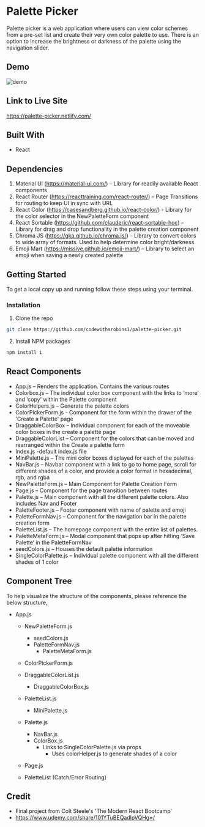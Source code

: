 # Palette Picker

Palette picker is a web application where users can view color schemes from a pre-set list and create their very own color palette to use. There is an option to increase the brightness or darkness of the palette using the navigation slider.

## Demo

![demo](https://github.com/codewithsrobins1/palette-picker/blob/master/readMeGif.gif?raw=true)

## Link to Live Site

https://palette-picker.netlify.com/

## Built With

* React

## Dependencies

1.	Material UI (https://material-ui.com/) – Library for readily available React components
2.	React Router (https://reacttraining.com/react-router/) – Page Transitions for routing to keep UI in sync with URL
3.	React Color (https://casesandberg.github.io/react-color/) - Library for the color selector in the NewPaletteForm component
4.	React Sortable (https://github.com/clauderic/react-sortable-hoc) – Library for drag and drop functionality in the palette creation component
5.	Chroma JS (https://gka.github.io/chroma.js/) – Library to convert colors to wide array of formats. Used to help determine color bright/darkness
6.	Emoji Mart (https://missive.github.io/emoji-mart/) – Library to select an emoji when saving a newly created palette

## Getting Started

To get a local copy up and running follow these steps using your terminal.

### Installation

1. Clone the repo
```sh
git clone https://github.com/codewithsrobins1/palette-picker.git
```
2. Install NPM packages
```sh
npm install i

```

## React Components
* App.js – Renders the application. Contains the various routes
*	Colorbox.js – The individual color box component with the links to ‘more’ and ‘copy’ within the Palette component
*	ColorHelpers.js – Generate the palette colors
*	ColorPickerForm.js - Component for the form within the drawer of the 'Create a Palette' page
*	DraggableColorBox – Individual component for each of the moveable color boxes in the create a palette page
*	DraggableColorList – Component for the colors that can be moved and rearranged within the Create a palette form
*	Index.js -default index.js file
*	MiniPalette.js – The mini color boxes displayed for each of the palettes
*	NavBar.js – Navbar component with a link to go to home page, scroll for different shades of a color, and provide a color format in hexadecimal, rgb, and rgba
*	NewPaletteForm.js – Main Component for Palette Creation Form
*	Page.js – Component for the page transition between routes
*	Palette.js – Main component with all the different palette colors. Also includes Nav and Footer
*	PaletteFooter.js – Footer component with name of palette and emoji
*	PaletteFormNav.js – Component for the navigation bar in the palette creation form
*	PaletteList.js – The homepage component with the entire list of palettes.
*	PaletteMetaForm.js – Modal component that pops up after hitting ‘Save Palette’ in the PaletteFormNav
*	seedColors.js – Houses the default palette information
*	SingleColorPalette.js – Individual palette component with all the different shades of 1 color

## Component Tree

To help visualize the structure of the components, please reference the below structure,

- App.js
  - NewPaletteForm.js
    - seedColors.js
    - PaletteFormNav.js
      - PaletteMetaForm.js
      
  - ColorPickerForm.js
  - DraggableColorList.js
    - DraggableColorBox.js
    
  - PaletteList.js
    - MiniPalette.js
    
  - Palette.js
    - NavBar.js
    - ColorBox.js
      - Links to SingleColorPalette.js via props
        - Uses colorHelper.js to generate shades of a color
  - Page.js 
  - PaletteList (Catch/Error Routing)
  
## Credit
  * Final project from Colt Steele's 'The Modern React Bootcamp'
  * https://www.udemy.com/share/101YTuBEQadlpVQHg=/
